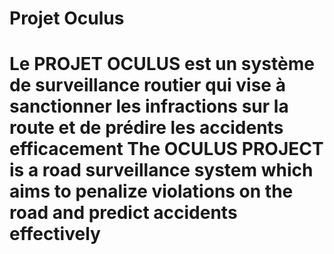 # Projet Oculus
Le PROJET OCULUS est un système de surveillance routier qui vise à sanctionner les infractions sur la route et de prédire les accidents efficacement
The OCULUS PROJECT is a road surveillance system which aims to penalize violations on the road and predict accidents effectively
====================================================================================================================================================
